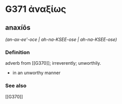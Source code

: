 # G371 ἀναξίως

## anaxíōs

_(an-ax-ee'-oce | ah-na-KSEE-ose | ah-na-KSEE-ose)_

### Definition

adverb from [[G370]]; irreverently; unworthily.

- in an unworthy manner

### See also

[[G370]]

